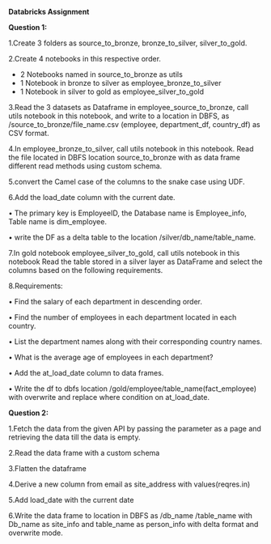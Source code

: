 **Databricks Assignment**

**Question 1:**


1.Create 3 folders as source_to_bronze, bronze_to_silver, silver_to_gold.

2.Create 4 notebooks in this respective order.

* 2 Notebooks named in source_to_bronze as utils 
* 1 Notebook in bronze to silver as employee_bronze_to_silver 
* 1 Notebook in silver to gold as employee_silver_to_gold

3.Read the 3 datasets as Dataframe in employee_source_to_bronze, call utils notebook in this notebook, and write to a location in DBFS,
as /source_to_bronze/file_name.csv (employee, department_df, country_df) as CSV format.

4.In employee_bronze_to_silver, call utils notebook in this notebook.
Read the file located in DBFS location source_to_bronze with as data frame different read methods using custom schema.

5.convert the Camel case of the columns to the snake case using UDF.

6.Add the load_date column with the current date.

•	The primary key is EmployeeID, the Database name is Employee_info, Table name is dim_employee.

•	write the DF as a delta table to the location /silver/db_name/table_name.

7.In gold notebook employee_silver_to_gold, call utils notebook in this notebook
 Read the table stored in a silver layer as DataFrame and select the columns based on the following requirements.

8.Requirements:

•	Find the salary of each department in descending order.

•	Find the number of employees in each department located in each country.

•	List the department names along with their corresponding country names.

•	What is the average age of employees in each department?

•	Add the at_load_date column to data frames.

•	Write the df to dbfs location /gold/employee/table_name(fact_employee) with overwrite and replace where condition on at_load_date.


**Question 2:**


1.Fetch the data from the given API by passing the parameter as a page and retrieving the data till the data is empty.

2.Read the data frame with a custom schema

3.Flatten the dataframe

4.Derive a new column from email as site_address with values(reqres.in)

5.Add load_date with the current date

6.Write the data frame to location in DBFS as /db_name /table_name with 
Db_name as site_info and table_name as person_info with delta format and overwrite mode.
